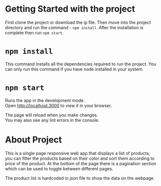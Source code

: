 # Getting Started with the project
First clone the project or download the ip file.
Then move into the project directory and run the command - `npm install`.
After the installation is complete then run `npm start`.

# `npm install`
This command installs all the dependencies required to run the project.
You can only run this command if you have node installed in your system.

# `npm start`
Runs the app in the development mode.\
Open [http://localhost:3000](http://localhost:3000) to view it in your browser.

The page will reload when you make changes.\
You may also see any lint errors in the console.

# About Project
This is a single page responsive web app that displays a list of products, you can filter the products based on their color
and sort them according to price of the product. At the bottom of the page there is a pagination section which can be used
to toggle between different pages.

The product list is hardcoded in json file to show the data on the webpage.
